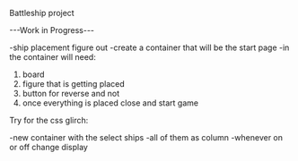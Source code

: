 Battleship project

---Work in Progress---

-ship placement figure out
-create a container that will be the start page
-in the container will need:
1) board
2) figure that is getting placed
3) button for reverse and not
4) once everything is placed close and start game



Try for the css glirch:

-new container with the select ships
-all of them as column
-whenever on or off change display


<!-- IDEA!

went placeship function have a variable that tracks all success placed ships, if more success then before export from that module into the other and use it.  -->
